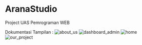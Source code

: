 # AranaStudio
Project UAS Pemrograman WEB

Dokumentasi Tampilan :
![about_us](https://user-images.githubusercontent.com/97377601/214797409-d2739197-aaa1-48fc-95a7-aa11b35000fa.png)
![dashboard_admin](https://user-images.githubusercontent.com/97377601/214797419-7fb8e2a1-c32d-4052-8bc4-e38c07aab2eb.png)
![home](https://user-images.githubusercontent.com/97377601/214797423-67369fe2-268b-4266-9fce-50735e8a6f8e.png)
![our_project](https://user-images.githubusercontent.com/97377601/214797426-89a929d4-063a-470e-9e52-c1f1b75d49a0.png)
